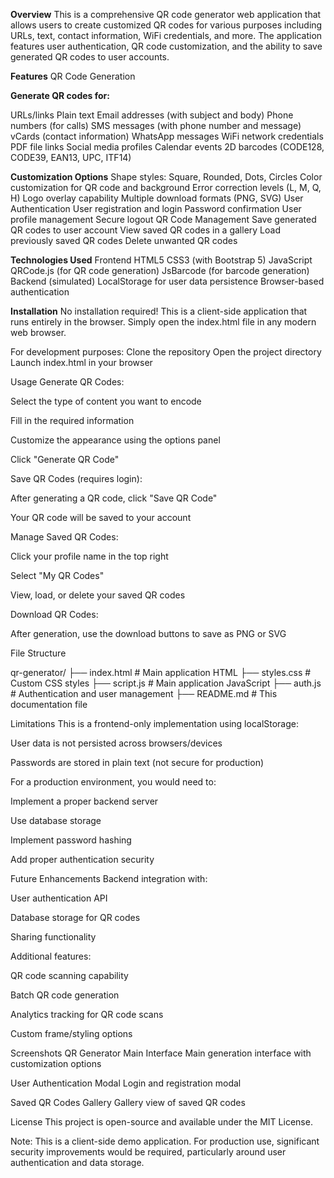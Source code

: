 **Overview**
This is a comprehensive QR code generator web application that allows users to create customized QR codes for various purposes including URLs, text, contact information, WiFi credentials, and more. The application features user authentication, QR code customization, and the ability to save generated QR codes to user accounts.

**Features**
QR Code Generation

**Generate QR codes for:**

URLs/links
Plain text
Email addresses (with subject and body)
Phone numbers (for calls)
SMS messages (with phone number and message)
vCards (contact information)
WhatsApp messages
WiFi network credentials
PDF file links
Social media profiles
Calendar events
2D barcodes (CODE128, CODE39, EAN13, UPC, ITF14)

**Customization Options**
Shape styles: Square, Rounded, Dots, Circles
Color customization for QR code and background
Error correction levels (L, M, Q, H)
Logo overlay capability
Multiple download formats (PNG, SVG)
User Authentication
User registration and login
Password confirmation
User profile management
Secure logout
QR Code Management
Save generated QR codes to user account
View saved QR codes in a gallery
Load previously saved QR codes
Delete unwanted QR codes

**Technologies Used**
Frontend
HTML5
CSS3 (with Bootstrap 5)
JavaScript
QRCode.js (for QR code generation)
JsBarcode (for barcode generation)
Backend (simulated)
LocalStorage for user data persistence
Browser-based authentication

**Installation**
No installation required! This is a client-side application that runs entirely in the browser. Simply open the index.html file in any modern web browser.

For development purposes:
Clone the repository
Open the project directory
Launch index.html in your browser

Usage
Generate QR Codes:

Select the type of content you want to encode

Fill in the required information

Customize the appearance using the options panel

Click "Generate QR Code"

Save QR Codes (requires login):

After generating a QR code, click "Save QR Code"

Your QR code will be saved to your account

Manage Saved QR Codes:

Click your profile name in the top right

Select "My QR Codes"

View, load, or delete your saved QR codes

Download QR Codes:

After generation, use the download buttons to save as PNG or SVG

File Structure


qr-generator/
├── index.html          # Main application HTML
├── styles.css          # Custom CSS styles
├── script.js           # Main application JavaScript
├── auth.js             # Authentication and user management
├── README.md           # This documentation file

Limitations
This is a frontend-only implementation using localStorage:

User data is not persisted across browsers/devices

Passwords are stored in plain text (not secure for production)

For a production environment, you would need to:

Implement a proper backend server

Use database storage

Implement password hashing

Add proper authentication security

Future Enhancements
Backend integration with:

User authentication API

Database storage for QR codes

Sharing functionality

Additional features:

QR code scanning capability

Batch QR code generation

Analytics tracking for QR code scans

Custom frame/styling options

Screenshots
QR Generator Main Interface
Main generation interface with customization options

User Authentication Modal
Login and registration modal

Saved QR Codes Gallery
Gallery view of saved QR codes

License
This project is open-source and available under the MIT License.


Note: This is a client-side demo application. For production use, significant security improvements would be required, particularly around user authentication and data storage.

